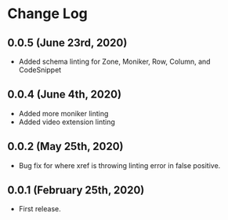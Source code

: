 # Change Log

## 0.0.5 (June 23rd, 2020)

- Added schema linting for Zone, Moniker, Row, Column, and CodeSnippet

## 0.0.4 (June 4th, 2020)

- Added more moniker linting
- Added video extension linting

## 0.0.2 (May 25th, 2020)

- Bug fix for where xref is throwing linting error in false positive.

## 0.0.1 (February 25th, 2020)

- First release.

